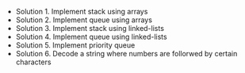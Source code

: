 * Solution 1. Implement stack using arrays
* Solution 2. Implement queue using arrays
* Solution 3. Implement stack using linked-lists
* Solution 4. Implement queue using linked-lists
* Solution 5. Implement priority queue
* Solution 6. Decode a string where numbers are follorwed by certain characters